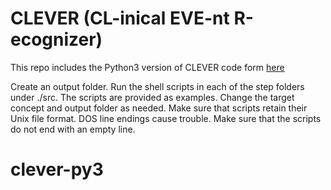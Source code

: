 # CLEVER (CL-inical EVE-nt R-ecognizer)

This repo includes the Python3 version of CLEVER code form [here](https://github.com/suzytamang/clever-sdoh/tree/master)

Create an output folder.
Run the shell scripts in each of the step folders under ./src. The scripts are provided as examples. 
Change the target concept and output folder as needed. 
Make sure that scripts retain their Unix file format. DOS line endings cause trouble.
Make sure that the scripts do not end with an empty line.
# clever-py3
